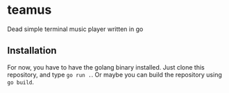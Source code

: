 # teamus
Dead simple terminal music player written in go

## Installation
For now, you have to have the golang binary installed. Just clone this repository, and type `go run .`. Or maybe you can build the repository using `go build`.

